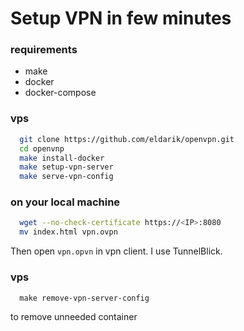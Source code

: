 # Setup VPN in few minutes

### requirements
- make
- docker
- docker-compose

### vps
```bash
  git clone https://github.com/eldarik/openvpn.git
  cd openvnp
  make install-docker
  make setup-vpn-server
  make serve-vpn-config
```

### on your local machine
```bash
  wget --no-check-certificate https://<IP>:8080
  mv index.html vpn.ovpn
```

Then open `vpn.opvn` in vpn client. I use TunnelBlick.


### vps
```
  make remove-vpn-server-config
```
to remove unneeded container
